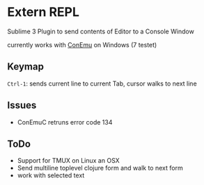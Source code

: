 # Extern REPL 

Sublime 3 Plugin to send contents of Editor to a Console Window

currently works with [ConEmu](https://github.com/Maximus5/ConEmu)
on Windows (7 testet)

## Keymap

`Ctrl-1`:  sends current line to current Tab, cursor walks to next line 

## Issues
- ConEmuC retruns error code 134

## ToDo

- Support for TMUX on Linux an OSX
- Send multiline toplevel clojure form and walk to next form
- work with selected text
